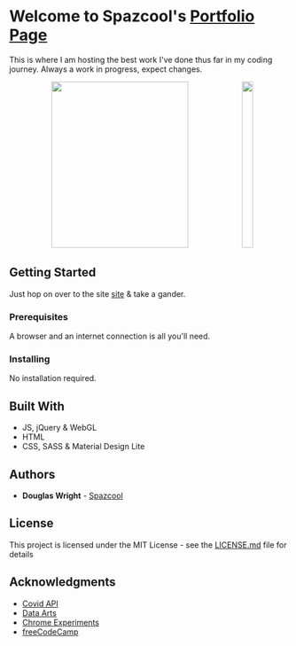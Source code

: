 # Welcome to Spazcool's [Portfolio Page](http://www.spazcool.com/)

This is where I am hosting the best work I've done thus far in my coding journey. Always a work in progress, expect changes.

<p align="center">
   <img width="70%" height="300vh" src="/imgs/projects/portfolio/desktop.gif">
   <img width="20%" height="300vh" src="/imgs/projects/portfolio/mobile.gif">
</p>

## Getting Started

Just hop on over to the site [site](http://www.spazcool.com/nasa-quiz) & take a gander.

### Prerequisites

A browser and an internet connection is all you'll need.

### Installing

No installation required.

## Built With

* JS, jQuery & WebGL
* HTML
* CSS, SASS & Material Design Lite

## Authors

* **Douglas Wright** - [Spazcool](https://github.com/Spazcool)

## License

This project is licensed under the MIT License - see the [LICENSE.md](LICENSE.md) file for details

## Acknowledgments

* [Covid API](https://covid-api.com)
* [Data Arts](https://github.com/dataarts/webgl-globe)
* [Chrome Experiments](http://www.chromeexperiments.com/globe)
* [freeCodeCamp](https://www.freecodecamp.com/)

